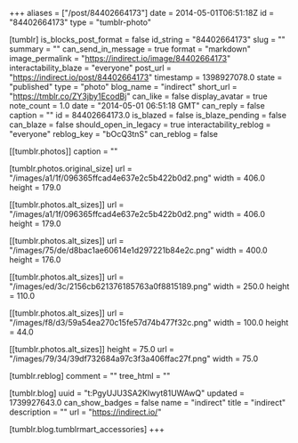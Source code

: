 +++
aliases = ["/post/84402664173"]
date = 2014-05-01T06:51:18Z
id = "84402664173"
type = "tumblr-photo"

[tumblr]
is_blocks_post_format = false
id_string = "84402664173"
slug = ""
summary = ""
can_send_in_message = true
format = "markdown"
image_permalink = "https://indirect.io/image/84402664173"
interactability_blaze = "everyone"
post_url = "https://indirect.io/post/84402664173"
timestamp = 1398927078.0
state = "published"
type = "photo"
blog_name = "indirect"
short_url = "https://tmblr.co/ZY3jby1EcodBj"
can_like = false
display_avatar = true
note_count = 1.0
date = "2014-05-01 06:51:18 GMT"
can_reply = false
caption = ""
id = 84402664173.0
is_blazed = false
is_blaze_pending = false
can_blaze = false
should_open_in_legacy = true
interactability_reblog = "everyone"
reblog_key = "bOcQ3tnS"
can_reblog = false

[[tumblr.photos]]
caption = ""

[tumblr.photos.original_size]
url = "/images/a1/1f/096365ffcad4e637e2c5b422b0d2.png"
width = 406.0
height = 179.0

[[tumblr.photos.alt_sizes]]
url = "/images/a1/1f/096365ffcad4e637e2c5b422b0d2.png"
width = 406.0
height = 179.0

[[tumblr.photos.alt_sizes]]
url = "/images/75/de/d8bac1ae60614e1d297221b84e2c.png"
width = 400.0
height = 176.0

[[tumblr.photos.alt_sizes]]
url = "/images/ed/3c/2156cb621376185763a0f8815189.png"
width = 250.0
height = 110.0

[[tumblr.photos.alt_sizes]]
url = "/images/f8/d3/59a54ea270c15fe57d74b477f32c.png"
width = 100.0
height = 44.0

[[tumblr.photos.alt_sizes]]
height = 75.0
url = "/images/79/34/39df732684a97c3f3a406ffac27f.png"
width = 75.0

[tumblr.reblog]
comment = ""
tree_html = ""

[tumblr.blog]
uuid = "t:PgyUJU3SA2Klwyt81UWAwQ"
updated = 1739927643.0
can_show_badges = false
name = "indirect"
title = "indirect"
description = ""
url = "https://indirect.io/"

[tumblr.blog.tumblrmart_accessories]
+++
